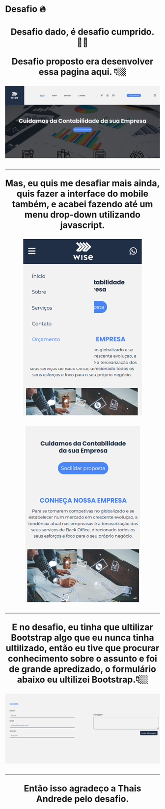 # Desafio 🔥

<h1 align="center">Desafio dado, é desafio cumprido. 👊🏼
<p align="center">Desafio proposto era desenvolver essa pagina aqui. 👇🏼</p>
  <p align="center">
        <img src="README/Captura de Tela (62).png">
  </p>
  <hr>
<p>Mas, eu quis me desafiar mais ainda, quis fazer a interface do mobile também, e acabei fazendo até um menu drop-down utilizando javascript.</p>
  <p align="center">
        <img src="README/Captura de Tela (64).png">   
  </p>
    <p align="center">
        <img src="README/Captura de Tela (642).png">
  </p>
 <hr>
<p> E no desafio, eu tinha que ultilizar Bootstrap algo que eu nunca tinha ultilizado, então eu tive que procurar conhecimento sobre o assunto e foi de grande apredizado, o formulário abaixo eu ultilizei Bootstrap.👇🏼</p>
 <p align="center">
        <img src="README/Captura de Tela (6r442).png">
  </p>
<hr>
<p>Então isso agradeço a Thais Andrede pelo desafio.</p>

